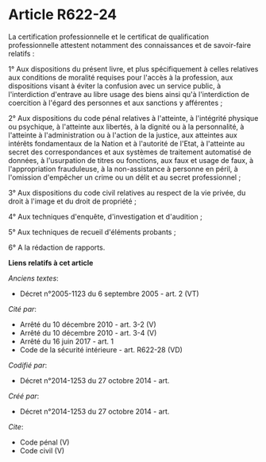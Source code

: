 # Article R622-24

La certification professionnelle et le certificat de qualification professionnelle attestent notamment des connaissances et
de savoir-faire relatifs :

1° Aux dispositions du présent livre, et plus spécifiquement à celles relatives aux conditions de moralité requises pour
l'accès à la profession, aux dispositions visant à éviter la confusion avec un service public, à l'interdiction d'entrave au
libre usage des biens ainsi qu'à l'interdiction de coercition à l'égard des personnes et aux sanctions y afférentes ;

2° Aux dispositions du code pénal relatives à l'atteinte, à l'intégrité physique ou psychique, à l'atteinte aux libertés, à
la dignité ou à la personnalité, à l'atteinte à l'administration ou à l'action de la justice, aux atteintes aux intérêts
fondamentaux de la Nation et à l'autorité de l'Etat, à l'atteinte au secret des correspondances et aux systèmes de traitement
automatisé de données, à l'usurpation de titres ou fonctions, aux faux et usage de faux, à l'appropriation frauduleuse, à la
non-assistance à personne en péril, à l'omission d'empêcher un crime ou un délit et au secret professionnel ;

3° Aux dispositions du code civil relatives au respect de la vie privée, du droit à l'image et du droit de propriété ;

4° Aux techniques d'enquête, d'investigation et d'audition ;

5° Aux techniques de recueil d'éléments probants ;

6° A la rédaction de rapports.

**Liens relatifs à cet article**

_Anciens textes_:

  - Décret n°2005-1123 du 6 septembre 2005 - art. 2 (VT)

_Cité par_:

  - Arrêté du 10 décembre 2010 - art. 3-2 (V)
  - Arrêté du 10 décembre 2010 - art. 3-4 (V)
  - Arrêté du 16 juin 2017 - art. 1
  - Code de la sécurité intérieure - art. R622-28 (VD)

_Codifié par_:

  - Décret n°2014-1253 du 27 octobre 2014 - art.

_Créé par_:

  - Décret n°2014-1253 du 27 octobre 2014 - art.

_Cite_:

  - Code pénal (V)
  - Code civil (V)
